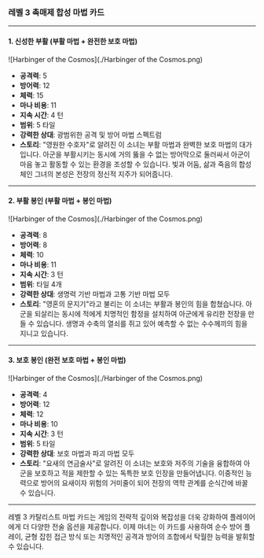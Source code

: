 ### 레벨 3 촉매제 합성 마법 카드

---

#### 1. 신성한 부활 (부활 마법 + 완전한 보호 마법)
 ![Harbinger of the Cosmos](./Harbinger of the Cosmos.png)

- **공격력**: 5
- **방어력**: 12
- **체력**: 15
- **마나 비용**: 11
- **지속 시간**: 4 턴
- **범위**: 5 타일
- **강력한 상대**: 광범위한 공격 및 방어 마법 스펙트럼
- **스토리**: "영원한 수호자"로 알려진 이 소녀는 부활 마법과 완벽한 보호 마법의 대가입니다. 아군을 부활시키는 동시에 거의 뚫을 수 없는 방어막으로 둘러싸서 아군이 마음 놓고 활동할 수 있는 환경을 조성할 수 있습니다. 빛과 어둠, 삶과 죽음의 합성체인 그녀의 본성은 전장의 정신적 지주가 되어줍니다.

---

#### 2. 부활 봉인 (부활 마법 + 봉인 마법)
 ![Harbinger of the Cosmos](./Harbinger of the Cosmos.png)

- **공격력**: 8
- **방어력**: 8
- **체력**: 10
- **마나 비용**: 11
- **지속 시간**: 3 턴
- **범위**: 타일 4개
- **강력한 상대**: 생명력 기반 마법과 고통 기반 마법 모두
- **스토리**: "영혼의 문지기"라고 불리는 이 소녀는 부활과 봉인의 힘을 합쳤습니다. 아군을 되살리는 동시에 적에게 치명적인 함정을 설치하여 아군에게 유리한 전장을 만들 수 있습니다. 생명과 수축의 열쇠를 쥐고 있어 예측할 수 없는 수수께끼의 힘을 지니고 있습니다.

---

#### 3. 보호 봉인 (완전 보호 마법 + 봉인 마법)
 ![Harbinger of the Cosmos](./Harbinger of the Cosmos.png)

- **공격력**: 4
- **방어력**: 12
- **체력**: 12
- **마나 비용**: 10
- **지속 시간**: 3 턴
- **범위**: 5 타일
- **강력한 상대**: 보호 마법과 파괴 마법 모두
- **스토리**: "요새의 연금술사"로 알려진 이 소녀는 보호와 저주의 기술을 융합하여 아군을 보호하고 적을 제한할 수 있는 독특한 보호 인장을 만들어냅니다. 이중적인 능력으로 방어의 요새이자 위험의 거미줄이 되어 전장의 역학 관계를 순식간에 바꿀 수 있습니다.

---

레벨 3 카탈리스트 마법 카드는 게임의 전략적 깊이와 복잡성을 더욱 강화하여 플레이어에게 더 다양한 전술 옵션을 제공합니다. 이제 마녀는 이 카드를 사용하여 순수 방어 플레이, 균형 잡힌 접근 방식 또는 치명적인 공격과 방어의 조합에서 탁월한 능력을 발휘할 수 있습니다.